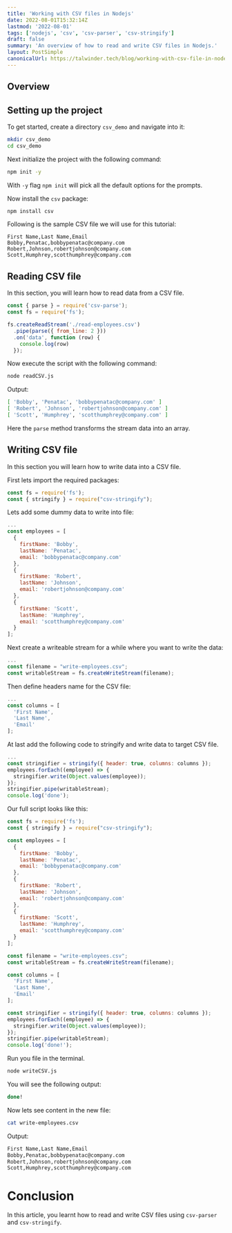 ```yaml
---
title: 'Working with CSV files in Nodejs'
date: 2022-08-01T15:32:14Z
lastmod: '2022-08-01'
tags: ['nodejs', 'csv', 'csv-parser', 'csv-stringify']
draft: false
summary: 'An overview of how to read and write CSV files in Nodejs.'
layout: PostSimple
canonicalUrl: https://talwinder.tech/blog/working-with-csv-file-in-nodejs
---
```


## Overview

<TOCInline toc={props.toc} exclude="Overview" toHeading={2} />

## Setting up the project

To get started, create a directory `csv_demo` and navigate into it:

```bash
mkdir csv_demo
cd csv_demo
```

Next initialize the project with the following command:

```bash
npm init -y
```

With `-y` flag `npm init` will pick all the default options for the prompts.

Now install the `csv` package:

```bash
npm install csv
```

Following is the sample CSV file we will use for this tutorial:

```csv:csv_demo/read-employees.csv
First Name,Last Name,Email
Bobby,Penatac,bobbypenatac@company.com
Robert,Johnson,robertjohnson@company.com
Scott,Humphrey,scotthumphrey@company.com
```

## Reading CSV file

In this section, you will learn how to read data from a CSV file.

```js:csv_demo/readCSV.js
const { parse } = require('csv-parse');
const fs = require('fs');

fs.createReadStream('./read-employees.csv')
  .pipe(parse({ from_line: 2 }))
  .on('data', function (row) {
    console.log(row)
  });

```

Now execute the script with the following command:

```bash
node readCSV.js
```

Output:

```bash
[ 'Bobby', 'Penatac', 'bobbypenatac@company.com' ]
[ 'Robert', 'Johnson', 'robertjohnson@company.com' ]
[ 'Scott', 'Humphrey', 'scotthumphrey@company.com' ]
```

Here the `parse` method transforms the stream data into an array.

## Writing CSV file

In this section you will learn how to write data into a CSV file.

First lets import the required packages:

```js:csv_demo/writeCSV.js
const fs = require('fs');
const { stringify } = require("csv-stringify");
```

Lets add some dummy data to write into file:

```js:csv_demo/writeCSV.js
...
const employees = [
  {
    firstName: 'Bobby',
    lastName: 'Penatac',
    email: 'bobbypenatac@company.com'
  },
  {
    firstName: 'Robert',
    lastName: 'Johnson',
    email: 'robertjohnson@company.com'
  },
  {
    firstName: 'Scott',
    lastName: 'Humphrey',
    email: 'scotthumphrey@company.com'
  }
];
```

Next create a writeable stream for a while where you want to write the data:

```js:csv_demo/writeCSV.js
...
const filename = "write-employees.csv";
const writableStream = fs.createWriteStream(filename);
```

Then define headers name for the CSV file:

```js:csv_demo/writeCSV.js
...
const columns = [
  'First Name',
  'Last Name',
  'Email'
];
```

At last add the following code to stringify and write data to target CSV file.

```js:csv_demo/writeCSV.js
...
const stringifier = stringify({ header: true, columns: columns });
employees.forEach((employee) => {
  stringifier.write(Object.values(employee));
});
stringifier.pipe(writableStream);
console.log('done');
```

Our full script looks like this:

```js:csv_demo/writeCSV.js
const fs = require('fs');
const { stringify } = require("csv-stringify");

const employees = [
  {
    firstName: 'Bobby',
    lastName: 'Penatac',
    email: 'bobbypenatac@company.com'
  },
  {
    firstName: 'Robert',
    lastName: 'Johnson',
    email: 'robertjohnson@company.com'
  },
  {
    firstName: 'Scott',
    lastName: 'Humphrey',
    email: 'scotthumphrey@company.com'
  }
];

const filename = "write-employees.csv";
const writableStream = fs.createWriteStream(filename);

const columns = [
  'First Name',
  'Last Name',
  'Email'
];

const stringifier = stringify({ header: true, columns: columns });
employees.forEach((employee) => {
  stringifier.write(Object.values(employee));
});
stringifier.pipe(writableStream);
console.log('done!');
```

Run you file in the terminal.

```bash
node writeCSV.js
```

You will see the following output:

```bash
done!
```

Now lets see content in the new file:

```bash
cat write-employees.csv
```

Output:

```bash
First Name,Last Name,Email
Bobby,Penatac,bobbypenatac@company.com
Robert,Johnson,robertjohnson@company.com
Scott,Humphrey,scotthumphrey@company.com
```

# Conclusion

In this article, you learnt how to read and write CSV files using `csv-parser` and `csv-stringify`.